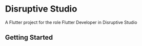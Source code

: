 # Disruptive Studio

A Flutter project for the role Flutter Developer in Disruptive Studio

## Getting Started
